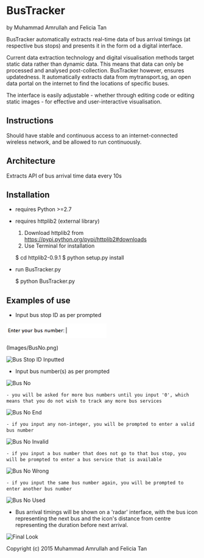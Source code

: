 
BusTracker
============

by Muhammad Amrullah and Felicia Tan

BusTracker automatically extracts real-time data of bus arrival timings (at respective bus stops) and presents it in the form od a digital interface.

Current data extraction technology and digital visualisation methods target static data rather than dynamic data. This means that data can only be processed and analysed post-collection. BusTracker however, ensures updatedness. It automatically extracts data from mytransport.sg, an open data portal on the internet to find the locations of specific buses.

The interface is easily adjustable - whether through editing code or editing static images - for effective and user-interactive visualisation.

Instructions
------------

Should have stable and continuous access to an internet-connected wireless network, and be allowed to run continuously.

Architecture
------------

Extracts API of bus arrival time data every 10s


Installation
------------
- requires Python >=2.7

- requires httplib2 (external library)
    1. Download httplib2 from https://pypi.python.org/pypi/httplib2#downloads
    2. Use Terminal for installation


    $ cd httplib2-0.9.1 $ python setup.py install

- run BusTracker.py


    $ python BusTracker.py


Examples of use
------------

- Input bus stop ID as per prompted
<img src="Images/BusNo.png" alt="Bus Stop ID">

(Images/BusNo.png)

<img src="Images/'BusNo2.png'" alt="Bus Stop ID Inputted" width="230">

- Input bus number(s) as per prompted
<img src="Images/'BusNo.png'" alt="Bus No" width="230">

    - you will be asked for more bus numbers until you input '0', which means that you do not wish to track any more bus services
<img src="Images/'BusNoEnd.png'" alt="Bus No End">

    - if you input any non-integer, you will be prompted to enter a valid bus number
<img src="Images/'BusNoInvalid.png'" alt="Bus No Invalid" width="230">
    
    - if you input a bus number that does not go to that bus stop, you will be prompted to enter a bus service that is available
<img src="Images/'BusNoWrong.png'" alt="Bus No Wrong" width="230">

    - if you input the same bus number again, you will be prompted to enter another bus number
<img src="Images/'BusNoUsed.png'" alt="Bus No Used" width="230">

- Bus arrival timings will be shown on a 'radar' interface, with the bus icon representing the next bus and the icon's distance from centre representing the duration before next arrival.
<img src="Images/'FinalLook.png'" alt="Final Look" width="230">




Copyright (c) 2015 Muhammad Amrullah and Felicia Tan



